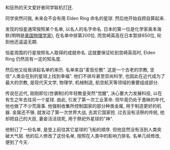 和狂热的天文爱好者同学联机打[环](https://en.bandainamcoent.eu/elden-ring/elden-ring).

同学突然问我, 未来会不会有用 Elden Ring 命名的星球. 然后他开始自顾自算起来.

发现的恒星通常按照某个名单, 以名人的名字命名. 日本的第一位是化学家奥本海默(明明是[美国物理学家](https://en.wikipedia.org/wiki/J._Robert_Oppenheimer)), 在名单中排第200位. 而宫崎英高在日本暂排850位, 轮到他还遥遥无期.

恒星周围的行星按照名人取得的成就命名. 这就要保证轮到宫崎英高时, Elden Ring 仍然具有一定的知名度.

然后他又给我讲起名单的来历. 名单来自"麦哲伦教". 这是一个古老的宗教, 坚信"人类会在别的星球上找到幸福". 他们不排斥甚至崇尚科学, 也因此在近代成为了最大的宗教, 是现代天文学, 物理学, 机械制造, 航空航天等领域的重要组成部分.

传说在近代, 刚刚即位(世袭制)的年轻教皇突然"觉醒", 决心要大力发展科技, 以在有生之年去往另一个星球. 由此, 引发了第一次工业革命. 但毕竟仍处于愚昧的年代, 他也做了不少荒唐事. 他强制收集所控制国家的部分种类金属, 用于制造更好的机器. 金属还不够, 就发动了第一次世界大战, 去其它国家抢. 过去没有活祭的传统, 他却把自己的大臣, 妻妾活活烧死, 用于祭祀外星球的"神".

他制订了一份名单, 是登上前往其它星球的飞船的顺序. 但他显然没有活到人类突破大气层. 他的后人修改了这份名单, 按照在人类中的影响力排名. 名单几经修改, 便到了今天.
